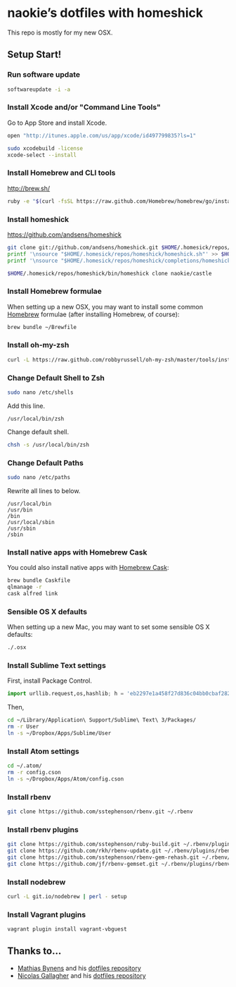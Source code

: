 # naokie’s dotfiles with homeshick

This repo is mostly for my new OSX.

## Setup Start!

### Run software update

```bash
softwareupdate -i -a
```

### Install Xcode and/or "Command Line Tools"

Go to App Store and install Xcode.

```bash
open "http://itunes.apple.com/us/app/xcode/id497799835?ls=1"
```

```bash
sudo xcodebuild -license
xcode-select --install
```

### Install Homebrew and CLI tools

http://brew.sh/

```bash
ruby -e "$(curl -fsSL https://raw.github.com/Homebrew/homebrew/go/install)"
```

### Install homeshick

https://github.com/andsens/homeshick

```bash
git clone git://github.com/andsens/homeshick.git $HOME/.homesick/repos/homeshick
printf '\nsource "$HOME/.homesick/repos/homeshick/homeshick.sh"' >> $HOME/.bashrc
printf '\nsource "$HOME/.homesick/repos/homeshick/completions/homeshick-completion.bash"' >> $HOME/.bashrc
```

```bash
$HOME/.homesick/repos/homeshick/bin/homeshick clone naokie/castle
```

### Install Homebrew formulae

When setting up a new OSX, you may want to install some common [Homebrew](http://brew.sh/) formulae (after installing Homebrew, of course):

```bash
brew bundle ~/Brewfile
```

### Install oh-my-zsh

```bash
curl -L https://raw.github.com/robbyrussell/oh-my-zsh/master/tools/install.sh | sh
```

### Change Default Shell to Zsh

```bash
sudo nano /etc/shells
```

Add this line.

```
/usr/local/bin/zsh
```

Change default shell.

```bash
chsh -s /usr/local/bin/zsh
```

### Change Default Paths

```bash
sudo nano /etc/paths
```

Rewrite all lines to below.

```
/usr/local/bin
/usr/bin
/bin
/usr/local/sbin
/usr/sbin
/sbin
```

### Install native apps with Homebrew Cask

You could also install native apps with [Homebrew Cask](http://caskroom.io/):

```bash
brew bundle Caskfile
qlmanage -r
cask alfred link
```

### Sensible OS X defaults

When setting up a new Mac, you may want to set some sensible OS X defaults:

```bash
./.osx
```

### Install Sublime Text settings

First, install Package Control.

```python
import urllib.request,os,hashlib; h = 'eb2297e1a458f27d836c04bb0cbaf282' + 'd0e7a3098092775ccb37ca9d6b2e4b7d'; pf = 'Package Control.sublime-package'; ipp = sublime.installed_packages_path(); urllib.request.install_opener( urllib.request.build_opener( urllib.request.ProxyHandler()) ); by = urllib.request.urlopen( 'http://packagecontrol.io/' + pf.replace(' ', '%20')).read(); dh = hashlib.sha256(by).hexdigest(); print('Error validating download (got %s instead of %s), please try manual install' % (dh, h)) if dh != h else open(os.path.join( ipp, pf), 'wb' ).write(by)
```

Then,

```bash
cd ~/Library/Application\ Support/Sublime\ Text\ 3/Packages/
rm -r User
ln -s ~/Dropbox/Apps/Sublime/User
```

### Install Atom settings

```bash
cd ~/.atom/
rm -r config.cson
ln -s ~/Dropbox/Apps/Atom/config.cson
```

### Install rbenv

```bash
git clone https://github.com/sstephenson/rbenv.git ~/.rbenv
```

### Install rbenv plugins

```bash
git clone https://github.com/sstephenson/ruby-build.git ~/.rbenv/plugins/ruby-build
git clone https://github.com/rkh/rbenv-update.git ~/.rbenv/plugins/rbenv-update
git clone https://github.com/sstephenson/rbenv-gem-rehash.git ~/.rbenv/plugins/rbenv-gem-rehash
git clone https://github.com/jf/rbenv-gemset.git ~/.rbenv/plugins/rbenv-gemset
```

### Install nodebrew

```bash
curl -L git.io/nodebrew | perl - setup
```

### Install Vagrant plugins

```bash
vagrant plugin install vagrant-vbguest

```

## Thanks to…

* [Mathias Bynens](http://mathiasbynens.be/) and his [dotfiles repository](https://github.com/mathiasbynens/dotfiles)
* [Nicolas Gallagher](http://nicolasgallagher.com/) and his [dotfiles repository](https://github.com/necolas/dotfiles)
